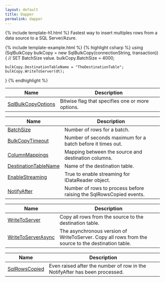 ```yaml
---
layout: default
title: Dapper 
permalink: dapper
---
```


{% include template-h1.html %}
Fastest way to insert multiples rows from a data source to a SQL Server/Azure.

{% include template-example.html %} 
{% highlight csharp %}
using (SqlBulkCopy bulkCopy = new SqlBulkCopy(connectionString, transaction))
{
    // SET BatchSize value.
    bulkCopy.BatchSize = 4000;

    bulkCopy.DestinationTableName = "TheDestinationTable";
    bulkCopy.WriteToServer(dt);
}
{% endhighlight %}


<table class="table table-striped table-hover table-responsive">
	<thead>
		<th>Name</th>
		<th>Description</th>		
	</thead>
	<tbody>
		<tr>
			<td><a href='batchsize'>SqlBulkCopyOptions</a></td>
			<td>Bitwise flag that specifies one or more options.</td>
		</tr>
	</tbody>
</table>

<table class="table table-striped table-hover table-responsive">
	<thead>
		<th>Name</th>
		<th>Description</th>		
	</thead>
	<tbody>
		<tr>
			<td><a href='batchsize'>BatchSize</a></td>
			<td>Number of rows for a batch.</td>
		</tr>
		<tr>
			<td><a href='bulkcopytimeout'>BulkCopyTimeout</a></td>
			<td>Number of seconds maximum for a batch before it times out.</td>
		</tr>
		<tr>
			<td><a href='columnmappings'>ColumnMappings</a></td>
			<td>Mapping between the source and destination columns.</td>
		</tr>
		<tr>
			<td><a href='destinationtablename'>DestinationTableName</a></td>
			<td>Name of the destination table.</td>
		</tr>
		<tr>
			<td><a href='enablestreaming'>EnableStreaming</a></td>
			<td>True to enable streaming for IDataReader object.</td>
		</tr>
		<tr>
			<td><a href='notifyafter'>NotifyAfter</a></td>
			<td>Number of rows to process before raising the SqlRowsCopied events.</td>
		</tr>
	</tbody>
</table>

<table class="table table-striped table-hover table-responsive">
	<thead>
		<th>Name</th>
		<th>Description</th>		
	</thead>
	<tbody>
		<tr>
			<td><a href='writetoserver'>WriteToServer</a></td>
			<td>Copy all rows from the source to the destination table.</td>
		</tr>
		<tr>
			<td><a href='writetoserverasync'>WriteToServerAsync</a></td>
			<td>The asynchronous version of WriteToServer. Copy all rows from the source to the destination table.</td>
		</tr>
	</tbody>
</table>

<table class="table table-striped table-hover table-responsive">
	<thead>
		<th>Name</th>
		<th>Description</th>		
	</thead>
	<tbody>
		<tr>
			<td><a href='sqlrowscopied'>SqlRowsCopied</a></td>
			<td>Even raised after the number of row in the NotifyAfter has been processed.</td>
		</tr>
	</tbody>
</table>

